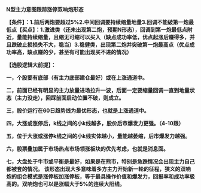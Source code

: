 **N型主力意图跟踪涨停双响炮形态** 

 

**【条件】：1.前后两炮要超过5%2.中间回调要持续缩量地量3.回调不能破第一炮最低点【买点】：1.激进类（还未出现第二炮，预期N形态），回调到第一炮最低点附近，量能持续缩量，且缩无可缩可以买入（缺点成功率低，优点起涨后赚得多，并且跌破止损损失不大，稳当）3.稳健类，出现第二炮并突破第一炮最高点（优点成功率高，缺点赚的少，甚至有可能出现买不进的情况）**

 

**【选股逻辑大前提】：**

**一，个股要有底部（有主力底部建仓最好）或在上涨通道中。**

**二，前面已经有明显的主力放量进场拉升一波，后面一定要缩量回调一直到地量状态（主力没走），回踩前面启动位置不破，则成立。**

**三，股价运行在60日趋势线为最优形态，也就是上涨通道中。**

**四，大涨或涨停后，k线之间的小k线越多，股价后市爆发力更强。（4-10跟）**

**五，位于大涨或涨停k线之间的小k线实体越小，量能越萎缩，后市爆发力越强。**

**六，股票叠加属于市场热点市场领涨板块的优先考虑，也就是消息面。**

**七，大盘处于牛市或平衡是最好，如果是在熊市，特别是急跌情况会出现主力自己都被套的情况。 该形态出现大多意味着多方主力开始新一轮的征程，狭义的双响炮的组合模式是涨停板加涨停板，等于最具操作价值和爆发力，回报率和成功率极高的。双响炮也可以是涨幅大于5%的连续大阳线。**

 

